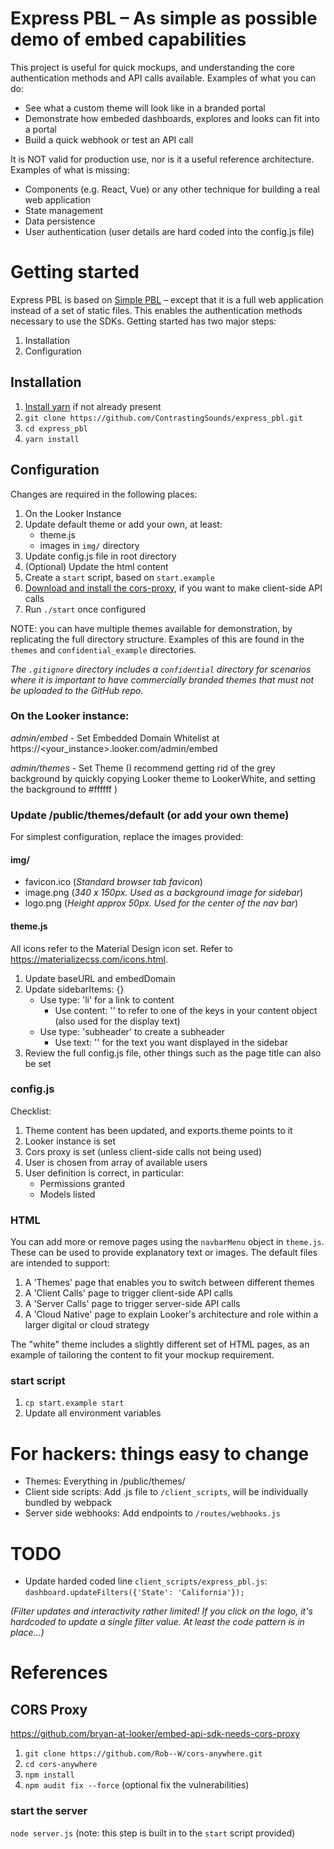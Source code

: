 # Express PBL – As simple as possible demo of embed capabilities

This project is useful for quick mockups, and understanding the core authentication methods and API calls available. Examples of what you can do:

- See what a custom theme will look like in a branded portal
- Demonstrate how embeded dashboards, explores and looks can fit into a portal
- Build a quick webhook or test an API call

It is NOT valid for production use, nor is it a useful reference architecture. Examples of what is missing:

- Components (e.g. React, Vue) or any other technique for building a real web application
- State management
- Data persistence
- User authentication (user details are hard coded into the config.js file)

# Getting started

Express PBL is based on [Simple PBL](https://github.com/ContrastingSounds/express_pbl) – except that it is a full web application instead of a set of static files. This enables the authentication methods necessary to use the SDKs.  Getting started has two major steps:

1. Installation
2. Configuration

## Installation

1. [Install yarn](https://classic.yarnpkg.com/en/docs/install#mac-stable) if not already present
2. `git clone https://github.com/ContrastingSounds/express_pbl.git`
3. `cd express_pbl`
4. `yarn install`

## Configuration

Changes are required in the following places:

1. On the Looker Instance
2. Update default theme or add your own, at least:
   - theme.js
   - images in `img/` directory
3. Update config.js file in root directory
4. (Optional) Update the html content
5. Create a `start` script, based on `start.example`
6. [Download and install the cors-proxy](#cors-proxy), if you want to make client-side API calls
7. Run `./start` once configured

NOTE: you can have multiple themes available for demonstration, by replicating the full directory structure. Examples of this are found in the `themes` and `confidential_example` directories.

_The `.gitignore` directory includes a `confidential` directory for scenarios where it is important to have commercially branded themes that must not be uploaded to the GitHub repo._

### On the Looker instance:
_admin/embed_ - Set Embedded Domain Whitelist at https://<your_instance>.looker.com/admin/embed

_admin/themes_ - Set Theme (I recommend getting rid of the grey background by quickly copying Looker theme to LookerWhite, and setting the background to #ffffff )

### Update /public/themes/default (or add your own theme)
For simplest configuration, replace the images provided:

#### img/
- favicon.ico (_Standard browser tab favicon_)
- image.png (_340 x 150px. Used as a background image for sidebar_)
- logo.png (_Height approx 50px. Used for the center of the nav bar_)

#### theme.js
All icons refer to the Material Design icon set. Refer to https://materializecss.com/icons.html.

1. Update baseURL and embedDomain
2. Update sidebarItems: {} 
   - Use type: 'li' for a link to content
     - Use content: '' to refer to one of the keys in your content object (also used for the display text)
   - Use type: 'subheader' to create a subheader
     - Use text: '' for the text you want displayed in the sidebar
3. Review the full config.js file, other things such as the page title can also be set

### config.js

Checklist: 

1. Theme content has been updated, and exports.theme points to it 
2. Looker instance is set
3. Cors proxy is set (unless client-side calls not being used)
4. User is chosen from array of available users
5. User definition is correct, in particular:
   - Permissions granted
   - Models listed

### HTML

You can add more or remove pages using the `navbarMenu` object in `theme.js`. These can be used to provide explanatory text or images. The default files are intended to support:

1. A 'Themes' page that enables you to switch between different themes
2. A 'Client Calls' page to trigger client-side API calls
3. A 'Server Calls' page to trigger server-side API calls
4. A 'Cloud Native' page to explain Looker's architecture and role within a larger digital or cloud strategy

The "white" theme includes a slightly different set of HTML pages, as an example of tailoring the content to fit your mockup requirement.

### start script

1. `cp start.example start`
2. Update all environment variables 

# For hackers: things easy to change

- Themes: Everything in /public/themes/
- Client side scripts: Add .js file to `/client_scripts`, will be individually bundled by webpack 
- Server side webhooks: Add endpoints to `/routes/webhooks.js`

# TODO

- Update harded coded line `client_scripts/express_pbl.js`: `dashboard.updateFilters({'State': 'California'});`

_(Filter updates and interactivity rather limited! If you click on the logo, it's hardcoded to update a single filter value. At least the code pattern is in place...)_

# References 

## CORS Proxy
https://github.com/bryan-at-looker/embed-api-sdk-needs-cors-proxy

1. `git clone https://github.com/Rob--W/cors-anywhere.git`
2. `cd cors-anywhere`
3. `npm install`
4. `npm audit fix --force` (optional fix the vulnerabilities)

### start the server
`node server.js`
(note: this step is built in to the `start` script provided)